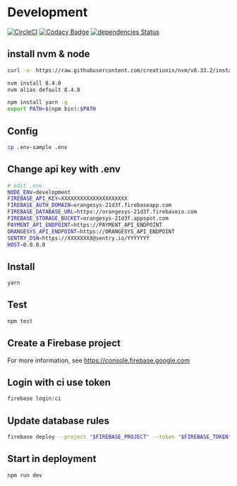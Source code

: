 # Development
[![CircleCI](https://circleci.com/gh/orangesys/app.orangesys.io.svg?style=svg)](https://circleci.com/gh/orangesys/app.orangesys.io)
[![Codacy Badge](https://api.codacy.com/project/badge/Grade/ec60a4042fdd49ce9a1038a500ba92a3)](https://www.codacy.com/app/orangesys/app.orangesys.io?utm_source=github.com&amp;utm_medium=referral&amp;utm_content=orangesys/app.orangesys.io&amp;utm_campaign=Badge_Grade)
[![dependencies Status](https://david-dm.org/orangesys/app.orangesys.io.svg)](https://david-dm.org/orangesys/app.orangesys.io)

## install nvm & node

```bash
curl -o- https://raw.githubusercontent.com/creationix/nvm/v0.33.2/install.sh | bash
```

```bash
nvm install 8.4.0
nvm alias default 8.4.0
```

```bash
npm install yarn -g
export PATH=$(npm bin):$PATH
```

## Config

``` bash
cp .env-sample .env
```

## Change api key with .env

``` bash
# edit .env
NODE_ENV=development
FIREBASE_API_KEY=XXXXXXXXXXXXXXXXXXXXX
FIREBASE_AUTH_DOMAIN=orangesys-21d3f.firebaseapp.com
FIREBASE_DATABASE_URL=https://orangesys-21d3f.firebaseio.com
FIREBASE_STORAGE_BUCKET=orangesys-21d3f.appspot.com
PAYMENT_API_ENDPOINT=https://PAYMENT_API_ENDPOINT
ORANGESYS_API_ENDPOINT=https://ORANGESYS_API_ENDPOINT
SENTRY_DSN=https://XXXXXXXX@sentry.io/YYYYYYY
HOST=0.0.0.0
```

## Install

```bash
yarn
```

## Test

```bash
npm test
```

## Create a Firebase project

For more information, see <https://console.firebase.google.com>

## Login with ci use token

```bash
firebase login:ci
```

## Update database rules

```bash
firebase deploy --project "$FIREBASE_PROJECT" --token "$FIREBASE_TOKEN" --non-interactive --only database
```

## Start in deployment

```bash
npm run dev
```